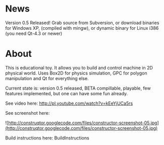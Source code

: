 # News #

Version 0.5 Released! Grab source from Subversion, or download binaries for Windows XP, (compiled with mingw), or dynamic binary for Linux i386 (you need Qt-4.3 or newer)

# About #

This is educational toy. It allows you to build and control machine in 2D physical world.
Uses Box2D for physics simulation, GPC for polygon manipulation and Qt for everything else.

Current state is: version 0.5 released, BETA compillable, playable, few features implemented, but one can have some fun already.

See video here: http://pl.youtube.com/watch?v=kEeYjUCa5rs

See screenshot here:

![http://construqtor.googlecode.com/files/constructor-screenshot-05.jpg](http://construqtor.googlecode.com/files/constructor-screenshot-05.jpg)

Build instructions here: BuildInstructions
